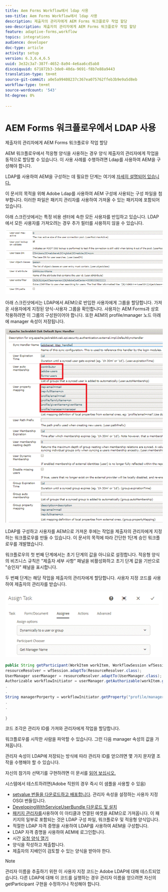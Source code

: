 ```yaml
---
title: Aem Forms Workflow에서 ldap 사용
seo-title: Aem Forms Workflow에서 ldap 사용
description: 제출자의 관리자에게 AEM Forms 워크플로우 작업 할당
seo-description: 제출자의 관리자에게 AEM Forms 워크플로우 작업 할당
feature: adaptive-forms,workflow
topics: integrations
audience: developer
doc-type: article
activity: setup
version: 6.3,6.4,6.5
uuid: 3e32c3a7-387f-4652-8a94-4e6aa6cd5ab8
discoiquuid: 671872b3-3de0-40da-9691-f8b7e88a9443
translation-type: tm+mt
source-git-commit: a0e5a99408237c367ea075762ffeb3b9e9a5d8eb
workflow-type: tm+mt
source-wordcount: '543'
ht-degree: 0%

---
```



# AEM Forms 워크플로우에서 LDAP 사용

제출자의 관리자에게 AEM Forms 워크플로우 작업 할당

AEM 워크플로우에서 적응형 양식을 사용하는 경우 양식 제출자의 관리자에게 작업을 동적으로 할당할 수 있습니다. 이 사용 사례를 수행하려면 Ldap를 사용하여 AEM을 구성해야 합니다.

LDAP를 사용하여 AEM을 구성하는 데 필요한 단계는 여기에 [자세히 설명되어 있습니다.](https://helpx.adobe.com/experience-manager/6-5/sites/administering/using/ldap-config.html)

이 문서의 목적을 위해 Adobe Ldap를 사용하여 AEM 구성에 사용되는 구성 파일을 첨부합니다. 이러한 파일은 패키지 관리자를 사용하여 가져올 수 있는 패키지에 포함되어 있습니다.

아래 스크린샷에서는 특정 비용 센터에 속한 모든 사용자를 반입하고 있습니다. LDAP에서 모든 사용자를 가져오려는 경우 추가 필터를 사용하지 않을 수 있습니다.

![LDAP 구성](assets/costcenterldap.gif)

아래 스크린샷에서는 LDAP에서 AEM으로 반입한 사용자에게 그룹을 할당합니다. 가져온 사용자에게 지정된 양식-사용자 그룹을 확인합니다. 사용자는 AEM Forms과 상호 작용하려면 이 그룹의 구성원이어야 합니다. 또한 AEM의 profile/manager 노드 아래에 manager 속성이 저장됩니다.

![싱챈들러](assets/synchandler.gif)

LDAP를 구성하고 사용자를 AEM으로 가져온 후에는 작업을 제출자의 관리자에게 지정하는 워크플로우를 만들 수 있습니다. 이 문서의 목적에 따라 간단한 1단계 승인 워크플로우를 개발했습니다.

워크플로우의 첫 번째 단계에서는 초기 단계의 값을 아니요로 설정합니다. 적응형 양식의 비즈니스 규칙은 &quot;제출자 세부 사항&quot; 패널을 비활성화하고 초기 단계 값을 기반으로 &quot;승인자&quot; 패널을 표시합니다.

두 번째 단계는 해당 작업을 제출자의 관리자에게 할당합니다. 사용자 지정 코드를 사용하여 제출자의 관리자를 받습니다.

![작업 할당](assets/assigntask.gif)

```java
public String getParticipant(WorkItem workItem, WorkflowSession wfSession, MetaDataMap arg2) throws WorkflowException{
resourceResolver = wfSession.adaptTo(ResourceResolver.class);
UserManager userManager = resourceResolver.adaptTo(UserManager.class);
Authorizable workflowInitiator = userManager.getAuthorizable(workItem.getWorkflow().getInitiator());
.
.
String managerPorperty = workflowInitiator.getProperty("profile/manager")[0].getString();
.
.

}
```

코드 조각은 관리자 ID를 가져와 관리자에게 작업을 할당합니다.

워크플로우를 시작한 사람을 파악할 수 있습니다. 그런 다음 manager 속성의 값을 가져옵니다.

관리자 속성이 LDAP에 저장되는 방식에 따라 관리자 ID를 얻으려면 몇 가지 문자열 조작을 수행해야 할 수 있습니다.

자신의 참가자 선택기를 구현하려면 이 문서를 [ 읽어 보십시오.](https://helpx.adobe.com/experience-manager/using/dynamic-steps.html)

시스템에서 테스트하려면(Adobe 직원의 경우 즉시 이 샘플을 사용할 수 있음)

* [setvalue 번들을 다운로드하고 배포합니다](/help/forms/assets/common-osgi-bundles/SetValueApp.core-1.0-SNAPSHOT.jar). 관리자 속성을 설정하는 사용자 지정 OSGI 번들입니다.
* [DevelopingWithServiceUserBundle 다운로드 및 설치](/help/forms/assets/common-osgi-bundles/DevelopingWithServiceUser.jar)
* [패키지 관리자를](assets/aem-forms-ldap.zip)사용하여 이 아티클과 연결된 에셋을 AEM으로 가져옵니다. 이 패키지의 일부로 포함되는 것은 LDAP 구성 파일, 워크플로우 및 적응형 양식입니다.
* 적절한 LDAP 자격 증명을 사용하여 LDAP를 사용하여 AEM을 구성합니다.
* LDAP 자격 증명을 사용하여 AEM에 로그인합니다.
* 시간 [요청 양식 열기](http://localhost:4502/content/dam/formsanddocuments/helpx/timeoffrequestform/jcr:content?wcmmode=disabled)
* 양식을 작성하고 제출합니다.
* 제출자의 지배인이 검토할 수 있는 양식을 받아야 한다.

>[!NOTE]
>
>관리자 이름을 추출하기 위한 이 사용자 지정 코드는 Adobe LDAP에 대해 테스트되었습니다. 다른 LDAP에 대해 이 코드를 실행하는 경우 관리자 이름을 얻으려면 자신의 getParticipant 구현을 수정하거나 작성해야 합니다.
